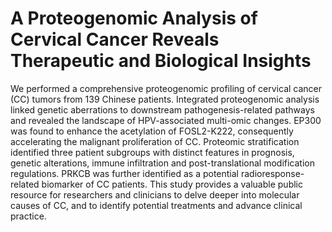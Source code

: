 # A Proteogenomic Analysis of Cervical Cancer Reveals Therapeutic and Biological Insights

We performed a comprehensive proteogenomic profiling of cervical cancer (CC) tumors from 139 Chinese patients. Integrated proteogenomic analysis linked genetic aberrations to downstream pathogenesis-related pathways and revealed the landscape of HPV-associated multi-omic changes. EP300 was found to enhance the acetylation of FOSL2-K222, consequently accelerating the malignant proliferation of CC. Proteomic stratification identified three patient subgroups with distinct features in prognosis, genetic alterations, immune infiltration and post-translational modification regulations. PRKCB was further identified as a potential radioresponse-related biomarker of CC patients. This study provides a valuable public resource for researchers and clinicians to delve deeper into molecular causes of CC, and to identify potential treatments and advance clinical practice.
